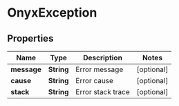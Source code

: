 
# OnyxException

## Properties
Name | Type | Description | Notes
------------ | ------------- | ------------- | -------------
**message** | **String** | Error message |  [optional]
**cause** | **String** | Error cause |  [optional]
**stack** | **String** | Error stack trace |  [optional]



